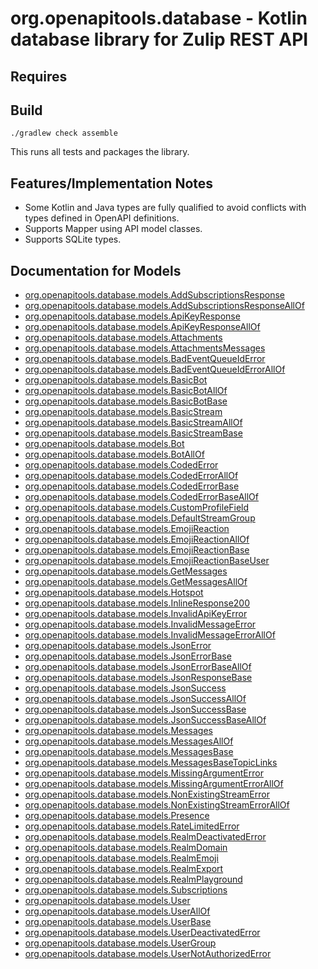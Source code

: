 # org.openapitools.database - Kotlin database library for Zulip REST API

## Requires


## Build

```
./gradlew check assemble
```

This runs all tests and packages the library.

## Features/Implementation Notes

* Some Kotlin and Java types are fully qualified to avoid conflicts with types defined in OpenAPI definitions.
* Supports Mapper using API model classes.
* Supports SQLite types.

<a name="documentation-for-models"></a>
## Documentation for Models

 - [org.openapitools.database.models.AddSubscriptionsResponse](docs/AddSubscriptionsResponse.md)
 - [org.openapitools.database.models.AddSubscriptionsResponseAllOf](docs/AddSubscriptionsResponseAllOf.md)
 - [org.openapitools.database.models.ApiKeyResponse](docs/ApiKeyResponse.md)
 - [org.openapitools.database.models.ApiKeyResponseAllOf](docs/ApiKeyResponseAllOf.md)
 - [org.openapitools.database.models.Attachments](docs/Attachments.md)
 - [org.openapitools.database.models.AttachmentsMessages](docs/AttachmentsMessages.md)
 - [org.openapitools.database.models.BadEventQueueIdError](docs/BadEventQueueIdError.md)
 - [org.openapitools.database.models.BadEventQueueIdErrorAllOf](docs/BadEventQueueIdErrorAllOf.md)
 - [org.openapitools.database.models.BasicBot](docs/BasicBot.md)
 - [org.openapitools.database.models.BasicBotAllOf](docs/BasicBotAllOf.md)
 - [org.openapitools.database.models.BasicBotBase](docs/BasicBotBase.md)
 - [org.openapitools.database.models.BasicStream](docs/BasicStream.md)
 - [org.openapitools.database.models.BasicStreamAllOf](docs/BasicStreamAllOf.md)
 - [org.openapitools.database.models.BasicStreamBase](docs/BasicStreamBase.md)
 - [org.openapitools.database.models.Bot](docs/Bot.md)
 - [org.openapitools.database.models.BotAllOf](docs/BotAllOf.md)
 - [org.openapitools.database.models.CodedError](docs/CodedError.md)
 - [org.openapitools.database.models.CodedErrorAllOf](docs/CodedErrorAllOf.md)
 - [org.openapitools.database.models.CodedErrorBase](docs/CodedErrorBase.md)
 - [org.openapitools.database.models.CodedErrorBaseAllOf](docs/CodedErrorBaseAllOf.md)
 - [org.openapitools.database.models.CustomProfileField](docs/CustomProfileField.md)
 - [org.openapitools.database.models.DefaultStreamGroup](docs/DefaultStreamGroup.md)
 - [org.openapitools.database.models.EmojiReaction](docs/EmojiReaction.md)
 - [org.openapitools.database.models.EmojiReactionAllOf](docs/EmojiReactionAllOf.md)
 - [org.openapitools.database.models.EmojiReactionBase](docs/EmojiReactionBase.md)
 - [org.openapitools.database.models.EmojiReactionBaseUser](docs/EmojiReactionBaseUser.md)
 - [org.openapitools.database.models.GetMessages](docs/GetMessages.md)
 - [org.openapitools.database.models.GetMessagesAllOf](docs/GetMessagesAllOf.md)
 - [org.openapitools.database.models.Hotspot](docs/Hotspot.md)
 - [org.openapitools.database.models.InlineResponse200](docs/InlineResponse200.md)
 - [org.openapitools.database.models.InvalidApiKeyError](docs/InvalidApiKeyError.md)
 - [org.openapitools.database.models.InvalidMessageError](docs/InvalidMessageError.md)
 - [org.openapitools.database.models.InvalidMessageErrorAllOf](docs/InvalidMessageErrorAllOf.md)
 - [org.openapitools.database.models.JsonError](docs/JsonError.md)
 - [org.openapitools.database.models.JsonErrorBase](docs/JsonErrorBase.md)
 - [org.openapitools.database.models.JsonErrorBaseAllOf](docs/JsonErrorBaseAllOf.md)
 - [org.openapitools.database.models.JsonResponseBase](docs/JsonResponseBase.md)
 - [org.openapitools.database.models.JsonSuccess](docs/JsonSuccess.md)
 - [org.openapitools.database.models.JsonSuccessAllOf](docs/JsonSuccessAllOf.md)
 - [org.openapitools.database.models.JsonSuccessBase](docs/JsonSuccessBase.md)
 - [org.openapitools.database.models.JsonSuccessBaseAllOf](docs/JsonSuccessBaseAllOf.md)
 - [org.openapitools.database.models.Messages](docs/Messages.md)
 - [org.openapitools.database.models.MessagesAllOf](docs/MessagesAllOf.md)
 - [org.openapitools.database.models.MessagesBase](docs/MessagesBase.md)
 - [org.openapitools.database.models.MessagesBaseTopicLinks](docs/MessagesBaseTopicLinks.md)
 - [org.openapitools.database.models.MissingArgumentError](docs/MissingArgumentError.md)
 - [org.openapitools.database.models.MissingArgumentErrorAllOf](docs/MissingArgumentErrorAllOf.md)
 - [org.openapitools.database.models.NonExistingStreamError](docs/NonExistingStreamError.md)
 - [org.openapitools.database.models.NonExistingStreamErrorAllOf](docs/NonExistingStreamErrorAllOf.md)
 - [org.openapitools.database.models.Presence](docs/Presence.md)
 - [org.openapitools.database.models.RateLimitedError](docs/RateLimitedError.md)
 - [org.openapitools.database.models.RealmDeactivatedError](docs/RealmDeactivatedError.md)
 - [org.openapitools.database.models.RealmDomain](docs/RealmDomain.md)
 - [org.openapitools.database.models.RealmEmoji](docs/RealmEmoji.md)
 - [org.openapitools.database.models.RealmExport](docs/RealmExport.md)
 - [org.openapitools.database.models.RealmPlayground](docs/RealmPlayground.md)
 - [org.openapitools.database.models.Subscriptions](docs/Subscriptions.md)
 - [org.openapitools.database.models.User](docs/User.md)
 - [org.openapitools.database.models.UserAllOf](docs/UserAllOf.md)
 - [org.openapitools.database.models.UserBase](docs/UserBase.md)
 - [org.openapitools.database.models.UserDeactivatedError](docs/UserDeactivatedError.md)
 - [org.openapitools.database.models.UserGroup](docs/UserGroup.md)
 - [org.openapitools.database.models.UserNotAuthorizedError](docs/UserNotAuthorizedError.md)


